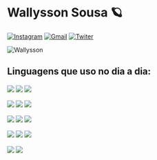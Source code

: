 # Wallysson Sousa 🪐

[![Instagram](https://img.shields.io/badge/Instagram-E4405F?style=for-the-badge&logo=instagram&logoColor=whit)](https://www.instagram.com/wallyssonsousa_/) 
 [![Gmail](https://img.shields.io/badge/Gmail-D14836?style=for-the-badge&logo=gmail&logoColor=white)](https://www.wallysson.dev@gmail.com)
[![Twiter](https://img.shields.io/badge/Twitter-1DA1F2?style=for-the-badge&logo=twitter&logoColor=white)](https://twitter.com/WallyssonSousa_)

![Wallysson](https://github-readme-stats.vercel.app/api?username=wallyssonsousa&show_icons=false&bg_color=00000000)

## Linguagens que uso no dia a dia: 

<div style="display: inline-block">
    <img align="center" src="https://img.shields.io/badge/HTML5-E34F26?style=for-the-badge&logo=html5&logoColor=white" />
    <img align="center" src="https://img.shields.io/badge/CSS3-1572B6?style=for-the-badge&logo=css3&logoColor=white" />
    <img align="center" src="https://img.shields.io/badge/Java-ED8B00?style=for-the-badge&logo=java&logoColor=white" />
    <br>
    <br>
    <img align="center" src="https://img.shields.io/badge/PHP-777BB4?style=for-the-badge&logo=php&logoColor=white" />
    <img align="center" src="https://img.shields.io/badge/Python-14354C?style=for-the-badge&logo=python&logoColor=white" />
    <img align="center" src="https://img.shields.io/badge/JavaScript-323330?style=for-the-badge&logo=javascript&logoColor=F7DF1E" />
    <br>
    <br>
    <img align="center" src="https://img.shields.io/badge/Node.js-43853D?style=for-the-badge&logo=node.js&logoColor=white" />
    <img align="center" src="https://img.shields.io/badge/React-20232A?style=for-the-badge&logo=react&logoColor=61DAFB" />
    <img align="center" src="https://img.shields.io/badge/React_Native-20232A?style=for-the-badge&logo=react&logoColor=61DAFB" />
    <br>
    <br>
    <img align="center" src="https://img.shields.io/badge/Bootstrap-563D7C?style=for-the-badge&logo=bootstrap&logoColor=white" />
    <img align="center" src="https://img.shields.io/badge/MySQL-00000F?style=for-the-badge&logo=mysql&logoColor=white "/>
    <img align="center" src="https://img.shields.io/badge/React_Native-20232A?style=for-the-badge&logo=react&logoColor=61DAFB" />
    <br>
    <br>
    <img align="center" src="https://img.shields.io/badge/MongoDB-4EA94B?style=for-the-badge&logo=mongodb&logoColor=white" />
    <img align="center" src="https://img.shields.io/badge/Microsoft_Excel-217346?style=for-the-badge&logo=microsoft-excel&logoColor=white" />
    
</div>
